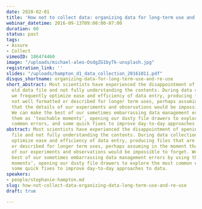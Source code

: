```yaml
---
date: 2020-02-01
title: 'How not to collect data: organizing data for long-term use and re-use'
webinar_datetime: 2016-09-13T09:00:00-07:00
duration: 60
status: past
tags:
- Assure
- Collect
vimeoID: 186474460
image: "/uploads/michael-aleo-OsdgZG1byTk-unsplash.jpg"
registration_link: ''
slides: "/uploads/hampton_d1_data_collection_20161011.pdf"
disqus_shortname: organizing-data-for-long-term-use-and-re-use
short_abstract: Most scientists have experienced the disappointment of opening an
  old data file and not fully understanding the contents. During data collection,
  we frequently optimize ease and efficiency of data entry, producing files that are
  not well formatted or described for longer term uses, perhaps assuming in the moment
  that the details of our experiments and observations would be impossible to forget.
  We can make the best of our sometimes embarrassing data management errors by using
  them as ‘teachable moments’, opening our dusty file drawers to explore the most
  common errors, and some quick fixes to improve day-to-day approaches to data.
abstract: Most scientists have experienced the disappointment of opening an old data
  file and not fully understanding the contents. During data collection, we frequently
  optimize ease and efficiency of data entry, producing files that are not well formatted
  or described for longer term uses, perhaps assuming in the moment that the details
  of our experiments and observations would be impossible to forget. We can make the
  best of our sometimes embarrassing data management errors by using them as ‘teachable
  moments’, opening our dusty file drawers to explore the most common errors, and
  some quick fixes to improve day-to-day approaches to data.
speakers:
- people/stephanie-hampton.md
slug: how-not-collect-data-organizing-data-long-term-use-and-re-use
draft: true

---
```

